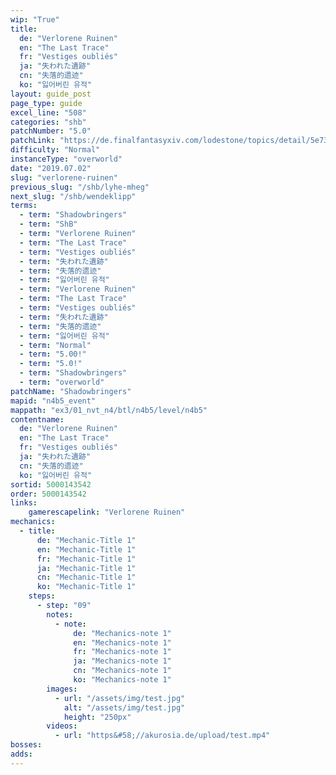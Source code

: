 ```yaml
---
wip: "True"
title:
  de: "Verlorene Ruinen"
  en: "The Last Trace"
  fr: "Vestiges oubliés"
  ja: "失われた遺跡"
  cn: "失落的遗迹"
  ko: "잃어버린 유적"
layout: guide_post
page_type: guide
excel_line: "508"
categories: "shb"
patchNumber: "5.0"
patchLink: "https://de.finalfantasyxiv.com/lodestone/topics/detail/5e73c51856d5f1a693b878db0301e239d767c3e9"
difficulty: "Normal"
instanceType: "overworld"
date: "2019.07.02"
slug: "verlorene-ruinen"
previous_slug: "/shb/lyhe-mheg"
next_slug: "/shb/wendeklipp"
terms:
  - term: "Shadowbringers"
  - term: "ShB"
  - term: "Verlorene Ruinen"
  - term: "The Last Trace"
  - term: "Vestiges oubliés"
  - term: "失われた遺跡"
  - term: "失落的遗迹"
  - term: "잃어버린 유적"
  - term: "Verlorene Ruinen"
  - term: "The Last Trace"
  - term: "Vestiges oubliés"
  - term: "失われた遺跡"
  - term: "失落的遗迹"
  - term: "잃어버린 유적"
  - term: "Normal"
  - term: "5.00!"
  - term: "5.0!"
  - term: "Shadowbringers"
  - term: "overworld"
patchName: "Shadowbringers"
mapid: "n4b5_event"
mappath: "ex3/01_nvt_n4/btl/n4b5/level/n4b5"
contentname:
  de: "Verlorene Ruinen"
  en: "The Last Trace"
  fr: "Vestiges oubliés"
  ja: "失われた遺跡"
  cn: "失落的遗迹"
  ko: "잃어버린 유적"
sortid: 5000143542
order: 5000143542
links:
    gamerescapelink: "Verlorene Ruinen"
mechanics:
  - title:
      de: "Mechanic-Title 1"
      en: "Mechanic-Title 1"
      fr: "Mechanic-Title 1"
      ja: "Mechanic-Title 1"
      cn: "Mechanic-Title 1"
      ko: "Mechanic-Title 1"
    steps:
      - step: "09"
        notes:
          - note:
              de: "Mechanics-note 1"
              en: "Mechanics-note 1"
              fr: "Mechanics-note 1"
              ja: "Mechanics-note 1"
              cn: "Mechanics-note 1"
              ko: "Mechanics-note 1"
        images:
          - url: "/assets/img/test.jpg"
            alt: "/assets/img/test.jpg"
            height: "250px"
        videos:
          - url: "https&#58;//akurosia.de/upload/test.mp4"
bosses:
adds:
---
```


